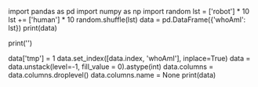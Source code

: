 import pandas as pd 
import numpy as np 
import random
lst = ['robot'] * 10
lst += ['human'] * 10
random.shuffle(lst)
data = pd.DataFrame({'whoAmI': lst})
print(data)
 
print('')

data['tmp'] = 1
data.set_index([data.index, 'whoAmI'], inplace=True)
data = data.unstack(level=-1, fill_value = 0).astype(int)
data.columns = data.columns.droplevel()
data.columns.name = None
print(data)
#
